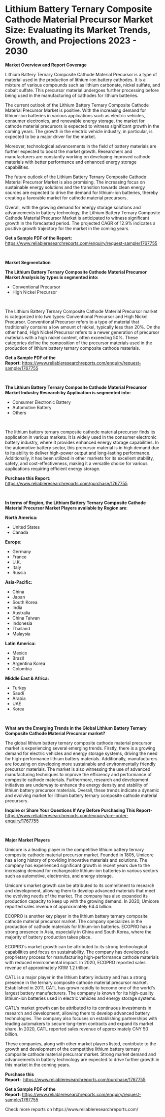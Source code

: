 <p><h1>Lithium Battery Ternary Composite Cathode Material Precursor Market Size: Evaluating its Market Trends, Growth, and Projections 2023 - 2030</h1></p><p><strong>Market Overview and Report Coverage</strong></p>
<p><p>Lithium Battery Ternary Composite Cathode Material Precursor is a type of material used in the production of lithium-ion battery cathodes. It is a mixture of various compounds such as lithium carbonate, nickel sulfate, and cobalt sulfate. This precursor material undergoes further processing before being used in the manufacturing of cathodes for lithium batteries.</p><p>The current outlook of the Lithium Battery Ternary Composite Cathode Material Precursor Market is positive. With the increasing demand for lithium-ion batteries in various applications such as electric vehicles, consumer electronics, and renewable energy storage, the market for cathode material precursors is expected to witness significant growth in the coming years. The growth in the electric vehicle industry, in particular, is expected to be a major driver for the market.</p><p>Moreover, technological advancements in the field of battery materials are further expected to boost the market growth. Researchers and manufacturers are constantly working on developing improved cathode materials with better performance and enhanced energy storage capabilities.</p><p>The future outlook of the Lithium Battery Ternary Composite Cathode Material Precursor Market is also promising. The increasing focus on sustainable energy solutions and the transition towards clean energy sources are expected to drive the demand for lithium-ion batteries, thereby creating a favorable market for cathode material precursors.</p><p>Overall, with the growing demand for energy storage solutions and advancements in battery technology, the Lithium Battery Ternary Composite Cathode Material Precursor Market is anticipated to witness significant growth in the forecasted period. The projected CAGR of 12.9% indicates a positive growth trajectory for the market in the coming years.</p></p>
<p><strong>Get a Sample PDF of the Report:</strong> <a href="https://www.reliableresearchreports.com/enquiry/request-sample/1767755">https://www.reliableresearchreports.com/enquiry/request-sample/1767755</a></p>
<p>&nbsp;</p>
<p><strong>Market Segmentation</strong></p>
<p><strong>The Lithium Battery Ternary Composite Cathode Material Precursor Market Analysis by types is segmented into:</strong></p>
<p><ul><li>Conventional Precursor</li><li>High Nickel Precursor</li></ul></p>
<p>&nbsp;</p>
<p><p>The Lithium Battery Ternary Composite Cathode Material Precursor market is categorized into two types: Conventional Precursor and High Nickel Precursor. Conventional Precursor refers to a type of material that traditionally contains a low amount of nickel, typically less than 20%. On the other hand, High Nickel Precursor refers to a newer generation of precursor materials with a high nickel content, often exceeding 50%. These categories define the composition of the precursor materials used in the production of lithium battery ternary composite cathode materials.</p></p>
<p><strong>Get a Sample PDF of the Report:</strong>&nbsp;<a href="https://www.reliableresearchreports.com/enquiry/request-sample/1767755">https://www.reliableresearchreports.com/enquiry/request-sample/1767755</a></p>
<p>&nbsp;</p>
<p><strong>The Lithium Battery Ternary Composite Cathode Material Precursor Market Industry Research by Application is segmented into:</strong></p>
<p><ul><li>Consumer Electronic Battery</li><li>Automotive Battery</li><li>Others</li></ul></p>
<p>&nbsp;</p>
<p><p>The lithium battery ternary composite cathode material precursor finds its application in various markets. It is widely used in the consumer electronic battery industry, where it provides enhanced energy storage capabilities. In the automotive battery sector, this precursor material is in high demand due to its ability to deliver high-power output and long-lasting performance. Additionally, it has been utilized in other markets for its excellent stability, safety, and cost-effectiveness, making it a versatile choice for various applications requiring efficient energy storage.</p></p>
<p><strong>Purchase this Report:</strong>&nbsp; <a href="https://www.reliableresearchreports.com/purchase/1767755">https://www.reliableresearchreports.com/purchase/1767755</a></p>
<p>&nbsp;</p>
<p><strong>In terms of Region, the Lithium Battery Ternary Composite Cathode Material Precursor Market Players available by Region are:</strong></p>
<p>
    <p> <strong> North America: </strong>
        <ul>
            <li>United States</li>
            <li>Canada</li>
        </ul>
        </p> 
    <p> <strong> Europe: </strong>
        <ul>
            <li>Germany</li>
            <li>France</li>
            <li>U.K.</li>
            <li>Italy</li>
            <li>Russia</li>
        </ul>
        </p> 
    <p> <strong> Asia-Pacific: </strong>
        <ul>
            <li>China</li>
            <li>Japan</li>
            <li>South Korea</li>
            <li>India</li>
            <li>Australia</li>
            <li>China Taiwan</li>
            <li>Indonesia</li>
            <li>Thailand</li>
            <li>Malaysia</li>
        </ul>
        </p> 
    <p> <strong> Latin America: </strong>
        <ul>
            <li>Mexico</li>
            <li>Brazil</li>
            <li>Argentina Korea</li>
            <li>Colombia</li>
        </ul>
        </p> 
    <p> <strong> Middle East & Africa: </strong>
        <ul>
            <li>Turkey</li>
            <li>Saudi</li>
            <li>Arabia</li>
            <li>UAE</li>
            <li>Korea</li>
        </ul>
    </p>
    </p>
<p>&nbsp;</p>
<p><strong>What are the Emerging Trends in the Global Lithium Battery Ternary Composite Cathode Material Precursor market?</strong></p>
<p><p>The global lithium battery ternary composite cathode material precursor market is experiencing several emerging trends. Firstly, there is a growing demand for electric vehicles and energy storage systems, driving the need for high-performance lithium battery materials. Additionally, manufacturers are focusing on developing more sustainable and environmentally friendly precursor materials. The market is also witnessing the use of advanced manufacturing techniques to improve the efficiency and performance of composite cathode materials. Furthermore, research and development initiatives are underway to enhance the energy density and stability of lithium battery precursor materials. Overall, these trends indicate a dynamic and evolving market for lithium battery ternary composite cathode material precursors.</p></p>
<p><strong>Inquire or Share Your Questions If Any Before Purchasing This Report</strong>- <a href="https://www.reliableresearchreports.com/enquiry/pre-order-enquiry/1767755">https://www.reliableresearchreports.com/enquiry/pre-order-enquiry/1767755</a></p>
<p>&nbsp;</p>
<p><strong>Major Market Players</strong></p>
<p><p>Umicore is a leading player in the competitive lithium battery ternary composite cathode material precursor market. Founded in 1805, Umicore has a long history of providing innovative materials and solutions. The company has experienced significant growth in recent years due to the increasing demand for rechargeable lithium-ion batteries in various sectors such as automotive, electronics, and energy storage.</p><p>Umicore's market growth can be attributed to its commitment to research and development, allowing them to develop advanced materials that meet the evolving needs of the market. The company has also expanded its production capacity to keep up with the growing demand. In 2020, Umicore reported sales revenue of approximately €4.4 billion.</p><p>ECOPRO is another key player in the lithium battery ternary composite cathode material precursor market. The company specializes in the production of cathode materials for lithium-ion batteries. ECOPRO has a strong presence in Asia, especially in China and South Korea, where the majority of battery production takes place.</p><p>ECOPRO's market growth can be attributed to its strong technological capabilities and focus on sustainability. The company has developed a proprietary process for manufacturing high-performance cathode materials with reduced environmental impact. In 2020, ECOPRO reported sales revenue of approximately KRW 1.2 trillion.</p><p>CATL is a major player in the lithium battery industry and has a strong presence in the ternary composite cathode material precursor market. Established in 2011, CATL has grown rapidly to become one of the world's largest battery manufacturers. The company is known for its high-quality lithium-ion batteries used in electric vehicles and energy storage systems.</p><p>CATL's market growth can be attributed to its continuous investments in research and development, allowing them to develop advanced battery technologies. The company also focuses on establishing partnerships with leading automakers to secure long-term contracts and expand its market share. In 2020, CATL reported sales revenue of approximately CNY 50 billion.</p><p>These companies, along with other market players listed, contribute to the growth and development of the competitive lithium battery ternary composite cathode material precursor market. Strong market demand and advancements in battery technology are expected to drive further growth in this market in the coming years.</p></p>
<p><strong>Purchase this Report:</strong>&nbsp;&nbsp;<a href="https://www.reliableresearchreports.com/purchase/1767755">https://www.reliableresearchreports.com/purchase/1767755</a></p>
<p></p>
<p><strong>Get a Sample PDF of the Report:</strong>&nbsp;<a href="https://www.reliableresearchreports.com/enquiry/request-sample/1767755">https://www.reliableresearchreports.com/enquiry/request-sample/1767755</a></p>
<p>Check more reports on https://www.reliableresearchreports.com/</p>